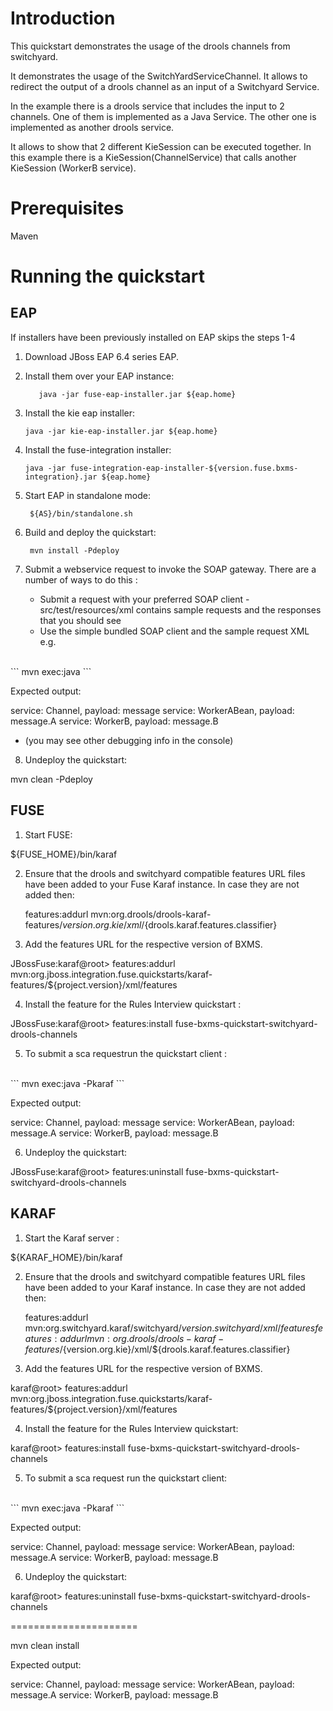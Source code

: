 Introduction
============
This quickstart demonstrates the usage of the drools channels from switchyard.

It demonstrates the usage of the SwitchYardServiceChannel. It allows to redirect the output of a drools channel as an input of a Switchyard Service.

In the example there is a drools service that includes the input to 2 channels. One of them is implemented as a Java Service. The other one is implemented as another drools service.

It allows to show that 2 different KieSession can be executed together. In this example there is a KieSession(ChannelService) that calls another KieSession (WorkerB service).

Prerequisites 
==============
Maven

Running the quickstart
======================


EAP
----------
If installers have been previously installed on EAP skips the steps 1-4

1.  Download JBoss EAP 6.4 series EAP.

2.  Install them over your EAP instance:

           java -jar fuse-eap-installer.jar ${eap.home}

3.  Install the kie eap installer:

        java -jar kie-eap-installer.jar ${eap.home}

4.  Install the fuse-integration installer:

        java -jar fuse-integration-eap-installer-${version.fuse.bxms-integration}.jar ${eap.home}

5. Start EAP in standalone mode:

        ${AS}/bin/standalone.sh

6. Build and deploy the quickstart: 

        mvn install -Pdeploy

7. Submit a webservice request to invoke the SOAP gateway.  There are a number of ways to do this :
    - Submit a request with your preferred SOAP client - src/test/resources/xml contains 
      sample requests and the responses that you should see
    - Use the simple bundled SOAP client and the sample request XML e.g.
<br/>
```
            mvn exec:java
```
<br/>

Expected output:

service: Channel, payload: message
service: WorkerABean, payload: message.A
service: WorkerB, payload: message.B
* (you may see other debugging info in the console)

8. Undeploy the quickstart:

mvn clean -Pdeploy


FUSE
----------
1. Start FUSE:

${FUSE_HOME}/bin/karaf


2. Ensure that the drools and switchyard compatible features URL files have been added to your Fuse Karaf instance. 
   In case they are not added then:

    features:addurl mvn:org.drools/drools-karaf-features/${version.org.kie}/xml/${drools.karaf.features.classifier}

3. Add the features URL for the respective version of BXMS.

JBossFuse:karaf@root> features:addurl mvn:org.jboss.integration.fuse.quickstarts/karaf-features/${project.version}/xml/features


4. Install the feature for the Rules Interview quickstart :

JBossFuse:karaf@root> features:install fuse-bxms-quickstart-switchyard-drools-channels

5. To submit a sca requestrun the quickstart client :
<br/>
```
mvn exec:java -Pkaraf
```
<br/>

Expected output:

service: Channel, payload: message
service: WorkerABean, payload: message.A
service: WorkerB, payload: message.B


6. Undeploy the quickstart:

JBossFuse:karaf@root> features:uninstall fuse-bxms-quickstart-switchyard-drools-channels



KARAF
----------
1. Start the Karaf server :

${KARAF_HOME}/bin/karaf


2. Ensure that the drools and switchyard compatible features URL files have been added to your Karaf instance. 
   In case they are not added then:

    features:addurl mvn:org.switchyard.karaf/switchyard/${version.switchyard}/xml/features
    features:addurl mvn:org.drools/drools-karaf-features/${version.org.kie}/xml/${drools.karaf.features.classifier}

3. Add the features URL for the respective version of BXMS.

karaf@root> features:addurl mvn:org.jboss.integration.fuse.quickstarts/karaf-features/${project.version}/xml/features


4. Install the feature for the Rules Interview quickstart:

karaf@root> features:install fuse-bxms-quickstart-switchyard-drools-channels

5. To submit a sca request run the quickstart client:
<br/>
```
mvn exec:java -Pkaraf
```

Expected output:

service: Channel, payload: message
service: WorkerABean, payload: message.A
service: WorkerB, payload: message.B
<br/>

6. Undeploy the quickstart:

karaf@root> features:uninstall fuse-bxms-quickstart-switchyard-drools-channels

======================

mvn clean install

Expected output:

service: Channel, payload: message
service: WorkerABean, payload: message.A
service: WorkerB, payload: message.B

